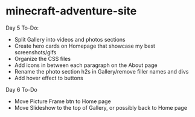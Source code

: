 # minecraft-adventure-site

Day 5 To-Do:
- Split Gallery into videos and photos sections
- Create hero cards on Homepage that showcase my best screenshots/gifs
- Organize the CSS files
- Add icons in between each paragraph on the About page
- Rename the photo section h2s in Gallery/remove filler names and divs
- Add hover effect to buttons

Day 6 To-Do
- Move Picture Frame btn to Home page
- Move Slideshow to the top of Gallery, or possibly back to Home page